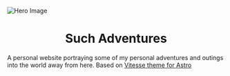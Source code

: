 ![Hero Image](https://github.com/RenatoL/my-adventures-website/blob/main/public/NatureTattoo.png?raw=true)

<div>
<h1 align="center">Such Adventures</h1>
<p>A personal website portraying some of my personal adventures and outings into the world away from here. Based on <a href="https://github.com/kevinwong865/astro-theme-vitesse">Vitesse theme for Astro</a></p>
</div>
